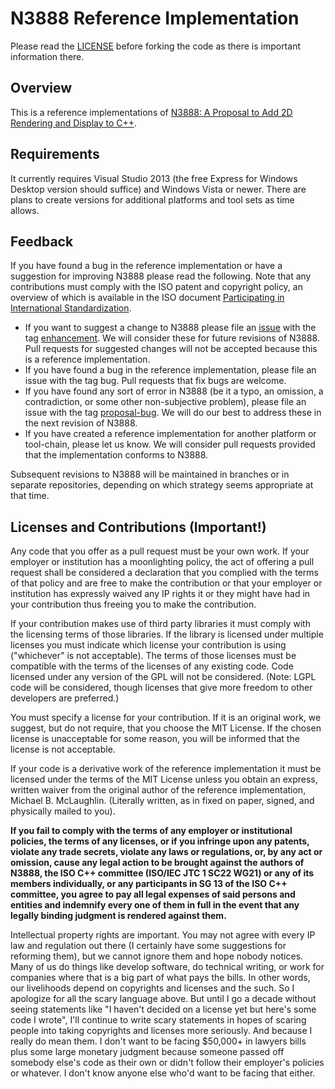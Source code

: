 N3888 Reference Implementation
=============

Please read the [LICENSE](https://github.com/mikebmcl/N3888_RefImpl/blob/master/LICENSE.md) before forking the code as there is important information there.

Overview
-------------

This is a reference implementations of [N3888: A Proposal to Add 2D Rendering and Display to C++](http://isocpp.org/files/papers/N3888.pdf).

Requirements
-------------

It currently requires Visual Studio 2013 (the free Express for Windows Desktop version should suffice) and Windows Vista or newer. There are plans to create versions for additional platforms and tool sets as time allows.

Feedback
-------------
If you have found a bug in the reference implementation or have a suggestion for improving N3888 please read the following. Note that any contributions must comply with the ISO patent and copyright policy, an overview of which is available in the ISO document [Participating in International Standardization](http://www.iso.org/iso/joining_in_2012.pdf).

* If you want to suggest a change to N3888 please file an [issue](https://github.com/mikebmcl/N3888_RefImpl/issues) with the tag [enhancement](https://github.com/mikebmcl/N3888_RefImpl/issues?labels=enhancement&page=1&state=open). We will consider these for future revisions of N3888. Pull requests for suggested changes will not be accepted because this is a reference implementation.
* If you have found a bug in the reference implementation, please file an issue with the tag bug. Pull requests that fix bugs are welcome.
* If you have found any sort of error in N3888 (be it a typo, an omission, a contradiction, or some other non-subjective problem), please file an issue with the tag [proposal-bug](https://github.com/mikebmcl/N3888_RefImpl/issues?labels=proposal-bug&page=1&state=open). We will do our best to address these in the next revision of N3888.
* If you have created a reference implementation for another platform or tool-chain, please let us know. We will consider pull requests provided that the implementation conforms to N3888.

Subsequent revisions to N3888 will be maintained in branches or in separate repositories, depending on which strategy seems appropriate at that time.

Licenses and Contributions (Important!)
--------------------

Any code that you offer as a pull request must be your own work. If your employer or institution has a moonlighting policy, the act of offering a pull request shall be considered a declaration that you complied with the terms of that policy and are free to make the contribution or that your employer or institution has expressly waived any IP rights it or they might have had in your contribution thus freeing you to make the contribution.

If your contribution makes use of third party libraries it must comply with the licensing terms of those libraries. If the library is licensed under multiple licenses you must indicate which license your contribution is using ("whichever" is not acceptable). The terms of those licenses must be compatible with the terms of the licenses of any existing code. Code licensed under any version of the GPL will not be considered. (Note: LGPL code will be considered, though licenses that give more freedom to other developers are preferred.)

You must specify a license for your contribution. If it is an original work, we suggest, but do not require, that you choose the MIT License. If the chosen license is unacceptable for some reason, you will be informed that the license is not acceptable.

If your code is a derivative work of the reference implementation it must be licensed under the terms of the MIT License unless you obtain an express, written waiver from the original author of the reference implementation, Michael B. McLaughlin. (Literally written, as in fixed on paper, signed, and physically mailed to you).

**If you fail to comply with the terms of any employer or institutional policies, the terms of any licenses, or if you infringe upon any patents, violate any trade secrets, violate any laws or regulations, or, by any act or omission, cause any legal action to be brought against the authors of N3888, the ISO C++ committee (ISO/IEC JTC 1 SC22 WG21) or any of its members individually, or any participants in SG 13 of the ISO C++ committee, you agree to pay all legal expenses of said persons and entities and indemnify every one of them in full in the event that any legally binding judgment is rendered against them.**

Intellectual property rights are important. You may not agree with every IP law and regulation out there (I certainly have some suggestions for reforming them), but we cannot ignore them and hope nobody notices. Many of us do things like develop software, do technical writing, or work for companies where that is a big part of what pays the bills. In other words, our livelihoods depend on copyrights and licenses and the such. So I apologize for all the scary language above. But until I go a decade without seeing statements like "I haven't decided on a license yet but here's some code I wrote", I'll continue to write scary statements in hopes of scaring people into taking copyrights and licenses more seriously. And because I really do mean them. I don't want to be facing $50,000+ in lawyers bills plus some large monetary judgment because someone passed off somebody else's code as their own or didn't follow their employer's policies or whatever. I don't know anyone else who'd want to be facing that either.
